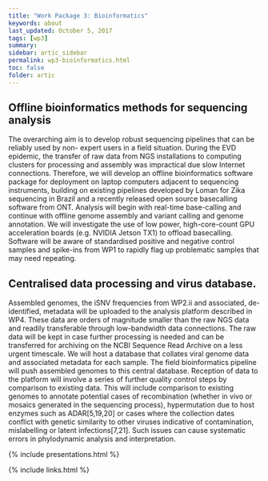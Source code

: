 ```yaml
---
title: "Work Package 3: Bioinformatics"
keywords: about
last_updated: October 5, 2017
tags: [wp3]
summary:
sidebar: artic_sidebar
permalink: wp3-bioinformatics.html
toc: false
folder: artic
---
```


## Offline bioinformatics methods for sequencing analysis

The overarching aim is to develop robust sequencing pipelines that can be reliably used by non- expert users in a field situation. During the EVD epidemic, the transfer of raw data from NGS installations to computing clusters for processing and assembly was impractical due slow Internet connections. Therefore, we will develop an offline bioinformatics software package for deployment on laptop computers adjacent to sequencing instruments, building on existing pipelines developed by Loman for Zika sequencing in Brazil and a recently released open source basecalling software from ONT. Analysis will begin with real-time base-calling and continue with offline genome assembly and variant calling and genome annotation. We will investigate the use of low power, high-core-count GPU acceleration boards (e.g. NVIDIA Jetson TX1) to offload basecalling. Software will be aware of standardised positive and negative control samples and spike-ins from WP1 to rapidly flag up problematic samples that may need repeating.

## Centralised data processing and virus database.

Assembled genomes, the iSNV frequencies from WP2.ii and associated, de-identified, metadata will be uploaded to the analysis platform described in WP4. These data are orders of magnitude smaller than the raw NGS data and readily transferable through low-bandwidth data connections. The raw data will be kept in case further processing is needed and can be transferred for archiving on the NCBI Sequence Read Archive on a less urgent timescale. We will host a database that collates viral genome data and associated metadata for each sample. The field bioinformatics pipeline will push assembled genomes to this central database. Reception of data to the platform will involve a series of further quality control steps by comparison to existing data. This will include comparison to existing genomes to annotate potential cases of recombination (whether in vivo or mosaics generated in the sequencing process), hypermutation due to host enzymes such as ADAR[5,19,20] or cases where the collection dates conflict with genetic similarity to other viruses indicative of contamination, mislabelling or latent infections[7,21]. Such issues can cause systematic errors in phylodynamic analysis and interpretation.

{% include presentations.html %}

{% include links.html %}
